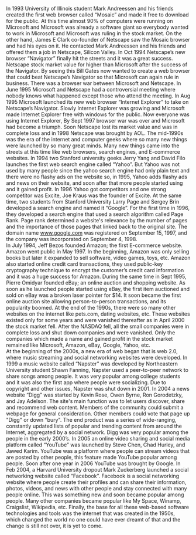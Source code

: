   In 1993 University of Illinois student Mark Andreessen and his friends created the first web browser called “Mosaic” and made it free to download for the public. At this time almost 90% of computers were running on Microsoft and Microsoft was already a software giant so everybody wanted to work in Microsoft and Microsoft was ruling in the stock market. On the other hand, James E Clark co-founder of Netscape saw the Mosaic browser and had his eyes on it. He contacted Mark Andreessen and his friends and offered them a job in Netscape, Silicon Valley. In Oct 1994 Netscape’s new browser “Navigator” finally hit the streets and it was a great success. Netscape stock market value for higher than Microsoft after the success of the Navigator. By seeing this Bill Gates now wanted to create a web browser that could beat Netscape’s Navigator so that Microsoft can again rule in business. There was a browser war between Microsoft and Netscape. In June 1995 Microsoft and Netscape had a controversial meeting where nobody knows what happened except those who attend the meeting. In Aug 1995 Microsoft launched its new web browser “Internet Explorer” to take on Netscape’s Navigator. Slowly Internet Explorer was growing and Microsoft made Internet Explorer free with windows for the public. Now everyone was using Internet Explorer, By Sept 1997 browser war was over and Microsoft had become a triumph. Soon Netscape lost its market value and was in complete loss and in 1998 Netscape was brought by AOL.
           The mid-1990s was the era of the internet and computer geeks where so many new things were launched by so many great minds. Many new things came into the streets at this time like web browsers, search engines, and E-commerce websites. In 1994 two Stanford university geeks Jerry Yang and David Filo launches the first web search engine called “Yahoo”. But Yahoo was not used by many people since the yahoo search engine had only plain text and there were no flashy ads on the website so, in 1995, Yahoo adds flashy ads and news on their website, and soon after that more people started using and it gained profit. In 1996 Yahoo got competitors and one strong competitor was Excite, Joe Kraus was the founder of Excite. At the same time, two students from Stanford University Larry Page and Sergey Brin developed a search engine and named it “Google”. For the first time in 1996, they developed a search engine that used a search algorithm called Page Rank. Page rank determined a website's relevance by the number of pages and the importance of those pages that linked back to the original site. The domain name www.google.com was registered on September 15, 1997, and the company was incorporated on September 4, 1998.   
           In July 1994, Jeff Bezos founded Amazon; the first E-commerce website. Amazon went public in May 1997. In the beginning, Amazon was only selling books but later it expanded to sell software, video games, toys, etc. Amazon also started online credit card transactions, they used public-key cryptography technique to encrypt the customer’s credit card information and it was a huge success for Amazon. During the same time in Sept 1995, Pierre Omidyar founded eBay; an online auction and shopping website. As soon as he launched people started using eBay, the first item auctioned and sold on eBay was a broken laser pointer for $14. It soon became the first online auction site allowing person-to-person transactions, and its popularity boomed. At the end of the 1990s, there were so many other websites on the internet like pets.com, dating websites, etc. These websites existed only for some years and were vanished thereafter as in April 2000 the stock market fell. After the NASDAQ fell, all the small companies were in complete loss and shut down companies and were vanished. Only the companies which made a name and gained profit in the stock market remained like Microsoft, Amazon, eBay, Google, Yahoo, etc.   
           At the beginning of the 2000s, a new era of web began that is web 2.0, where music streaming and social networking websites were developed. In 1999 a music website called “Napster” was developed by Northeastern University student Shawn Fanning, Napster used a peer-to-peer network to share songs among people. It was very popular among college students and it was also the first app where people were socializing. Due to copyright and other issues, Napster was shut down in 2001. In 2004 a news website “Digg” was started by Kevin Rose, Owen Byrne, Ron Gorodetzky, and Jay Adelson. The site's main function was to let users discover, share and recommend web content. Members of the community could submit a webpage for general consideration. Other members could vote that page up "Digg" or down "bury". The end product was a series of wide-ranging, constantly updated lists of popular and trending content from around the Internet, aggregated by a social network. Digg was very popular among the people in the early 2000’s. 
           In 2005 an online video sharing and social media platform called “YouTube” was launched by Steve Chen, Chad Hurley, and Jawed Karim. YouTube was a platform where people can stream videos that are posted by other people, this feature made YouTube popular among people. Soon after one year in 2006 YouTube was brought by Google. In Feb 2004, a Harvard University dropout Mark Zuckerberg launched a social networking website called “Facebook”. Facebook is a social networking website where people create their profiles and can share their information, photos, videos, and news with other people and stay connected with many people online. This was something new and soon became popular among people. Many other companies became popular like My Space, Winamp, Craigslist, Wikipedia, etc. 
           Finally, the base for all these web-based software technologies and tools was the internet that was created in the 1950s, which changed the world no one could have ever dreamt of that and the change is still not over, it is yet to come.

